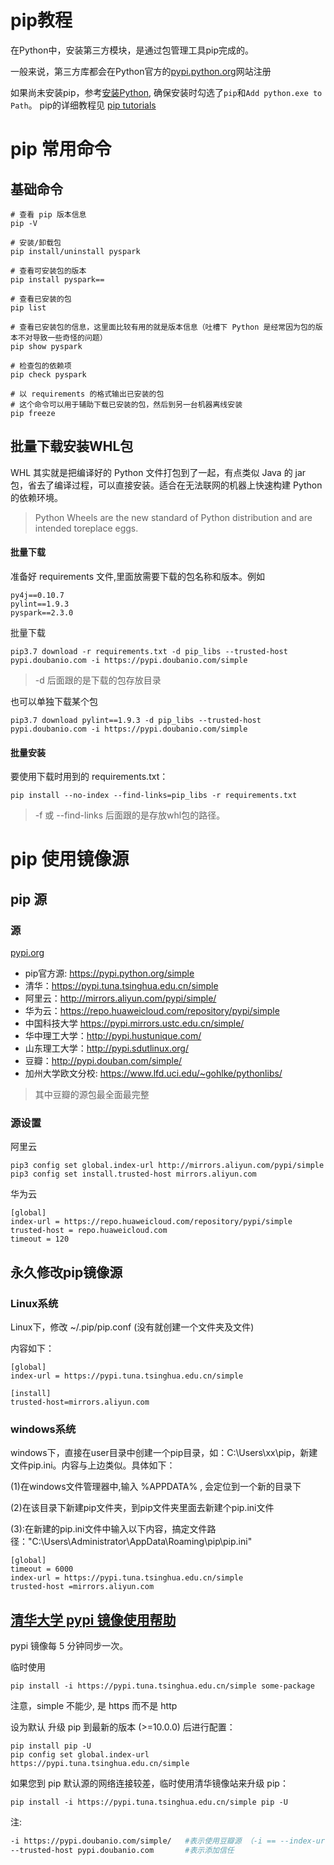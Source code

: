 # pip教程

在Python中，安装第三方模块，是通过包管理工具pip完成的。 

一般来说，第三方库都会在Python官方的[pypi.python.org](https://pypi.python.org/)网站注册 

如果尚未安装pip，参考[安装Python](https://www.liaoxuefeng.com/wiki/1016959663602400/1016959856222624), 确保安装时勾选了`pip`和`Add python.exe to Path`。 pip的详细教程见 [pip tutorials](https://packaging.python.org/tutorials/installing-packages/)

# pip 常用命令

## 基础命令
```
# 查看 pip 版本信息
pip -V

# 安装/卸载包
pip install/uninstall pyspark

# 查看可安装包的版本
pip install pyspark==

# 查看已安装的包
pip list

# 查看已安装包的信息，这里面比较有用的就是版本信息（吐槽下 Python 是经常因为包的版本不对导致一些奇怪的问题）
pip show pyspark

# 检查包的依赖项
pip check pyspark

# 以 requirements 的格式输出已安装的包
# 这个命令可以用于辅助下载已安装的包，然后到另一台机器离线安装
pip freeze
```

## 批量下载安装WHL包

WHL 其实就是把编译好的 Python 文件打包到了一起，有点类似 Java 的 jar 包，省去了编译过程，可以直接安装。适合在无法联网的机器上快速构建 Python 的依赖环境。

> Python Wheels are the new standard of Python distribution and are intended toreplace eggs.

#### 批量下载

准备好 requirements 文件,里面放需要下载的包名称和版本。例如
```
py4j==0.10.7
pylint==1.9.3
pyspark==2.3.0
```

批量下载
```
pip3.7 download -r requirements.txt -d pip_libs --trusted-host pypi.doubanio.com -i https://pypi.doubanio.com/simple
```

> -d 后面跟的是下载的包存放目录

也可以单独下载某个包
```
pip3.7 download pylint==1.9.3 -d pip_libs --trusted-host pypi.doubanio.com -i https://pypi.doubanio.com/simple
```


#### 批量安装

要使用下载时用到的 requirements.txt：
```
pip install --no-index --find-links=pip_libs -r requirements.txt
```

> -f 或 --find-links 后面跟的是存放whl包的路径。

# pip 使用镜像源

## pip 源

### 源

[pypi.org](https://pypi.org)

- pip官方源: https://pypi.python.org/simple
- 清华：https://pypi.tuna.tsinghua.edu.cn/simple
- 阿里云：http://mirrors.aliyun.com/pypi/simple/
- 华为云：https://repo.huaweicloud.com/repository/pypi/simple
- 中国科技大学 https://pypi.mirrors.ustc.edu.cn/simple/
- 华中理工大学：http://pypi.hustunique.com/
- 山东理工大学：http://pypi.sdutlinux.org/
- 豆瓣：http://pypi.douban.com/simple/
- 加州大学欧文分校: https://www.lfd.uci.edu/~gohlke/pythonlibs/

> 其中豆瓣的源包最全面最完整

### 源设置

阿里云
```
pip3 config set global.index-url http://mirrors.aliyun.com/pypi/simple
pip3 config set install.trusted-host mirrors.aliyun.com
```

华为云
```
[global]
index-url = https://repo.huaweicloud.com/repository/pypi/simple
trusted-host = repo.huaweicloud.com
timeout = 120
```

## 永久修改pip镜像源

### Linux系统

Linux下，修改 ~/.pip/pip.conf (没有就创建一个文件夹及文件)

内容如下：
```
[global]
index-url = https://pypi.tuna.tsinghua.edu.cn/simple

[install]
trusted-host=mirrors.aliyun.com
```

### windows系统
windows下，直接在user目录中创建一个pip目录，如：C:\Users\xx\pip，新建文件pip.ini。内容与上边类似。具体如下：

(1)在windows文件管理器中,输入 %APPDATA% , 会定位到一个新的目录下

(2)在该目录下新建pip文件夹，到pip文件夹里面去新建个pip.ini文件

(3):在新建的pip.ini文件中输入以下内容，搞定文件路径："C:\Users\Administrator\AppData\Roaming\pip\pip.ini"
```
[global]
timeout = 6000
index-url = https://pypi.tuna.tsinghua.edu.cn/simple
trusted-host =mirrors.aliyun.com
```

## [清华大学 pypi 镜像使用帮助](https://mirrors.tuna.tsinghua.edu.cn/help/pypi/)
pypi 镜像每 5 分钟同步一次。

临时使用
```
pip install -i https://pypi.tuna.tsinghua.edu.cn/simple some-package
```
注意，simple 不能少, 是 https 而不是 http

设为默认
升级 pip 到最新的版本 (>=10.0.0) 后进行配置：
```
pip install pip -U
pip config set global.index-url https://pypi.tuna.tsinghua.edu.cn/simple
```
如果您到 pip 默认源的网络连接较差，临时使用清华镜像站来升级 pip：
```
pip install -i https://pypi.tuna.tsinghua.edu.cn/simple pip -U
```

注:
```bash
-i https://pypi.doubanio.com/simple/   #表示使用豆瓣源 （-i == --index-url）
--trusted-host pypi.doubanio.com       #表示添加信任
```
